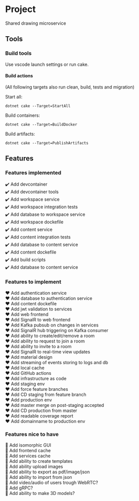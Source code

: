 # Project

Shared drawing microservice

## Tools

### Build tools

Use vscode launch settings or run cake.

#### Build actions

(All following targets also run clean, build, tests and migration)

Start all:
```
dotnet cake --Target=StartAll
```

Build containers:
```
dotnet cake --Target=BuildDocker
```

Build artifacts:
```
dotnet cake --Target=PublishArtifacts
```

## Features

### Features implemented

✔️ Add devcontainer<br/>
✔️ Add devcontainer tools<br/>
✔️ Add workspace service<br/>
✔️ Add workspace integration tests<br/>
✔️ Add database to workspace service<br/>
✔️ Add workspace dockefile<br/>
✔️ Add content service<br/>
✔️ Add content integration tests<br/>
✔️ Add database to content service<br/>
✔️ Add content dockefile<br/>
✔️ Add build scripts<br/>
✔️ Add database to content service

### Features to implement
 
❤️ Add authentication service<br/>
❤️ Add database to authentication service<br/>
❤️ Add content dockefile<br/>
❤️ Add jwt validation to services<br/>
❤️ Add web frontend<br/>
❤️ Add SignalR to web frontend<br/>
❤️ Add Kafka pubsub on changes in services<br/>
❤️ Add SignalR hub triggering on Kafka consumer<br/>
❤️ Add ability to create/edit/remove a room<br/>
❤️ Add ability to request to join a room<br/>
❤️ Add ability to invite to a room<br/>
❤️ Add SignalR to real-time view updates<br/>
❤️ Add material design<br/>
❤️ Add streaming of events storing to logs and db<br/>
❤️ Add local cache<br/>
❤️ Add GitHub actions<br/>
❤️ Add infrastructure as code<br/>
❤️ Add staging env<br/>
❤️ Add force feature branches<br/>
❤️ Add CD staging from feature branch<br/>
❤️ Add production env<br/>
❤️ Add master merge on post-staging accepted<br/>
❤️ Add CD production from master<br/>
❤️ Add readable coverage report<br/>
❤️ Add domainname to production env

### Features nice to have

💎 Add isomorphic GUI<br/>
💎 Add frontend cache<br/>
💎 Add services cache<br/>
💎 Add ability to create templates<br/>
💎 Add ability upload images<br/>
💎 Add ability to export as pdf/image/json<br/>
💎 Add ability to import from json<br/>
💎 Add video/audio of users trough WebRTC?<br/>
💎 Add gRPC?<br/>
💎 Add ability to make 3D models?
